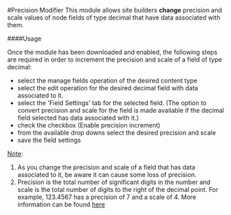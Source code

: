 #Precision Modifier
This module allows site builders <b>change</b> precision and scale values of node fields of type decimal that have
data associated with them.

####Usage

Once the module has been downloaded and enabled, the following steps are required in order to increment the 
precision and scale of a field of type decimal:
- select the manage fields operation of the desired content type 
- select the edit operation for the desired decimal field with data associated to it. 
- select the 'Field Settings' tab for the selected field. (The option to convert precision and scale for the field is 
made available if the decimal field selected has data associated with it.)
- check the checkbox (Enable precision increment)
- from the available drop downs select the desired precision and scale
- save the field settings  

<u>Note</u>: <br>
1. As you change the precision and scale of a field that has data associated to it, be aware it can cause some loss of 
precision.
2. Precision is the total number of significant digits in the number and scale is the total number of digits to the right 
of the decimal point. For example, 123.4567 has a precision of 7 and a scale of 4. More information can be found 
<a href='https://www.drupal.org/docs/7/api/schema-api/data-types/decimal-numeric'>here</a>